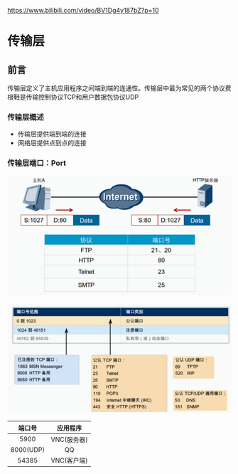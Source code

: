 https://www.bilibili.com/video/BV1Dg4y187bZ?p=10 

# 传输层

## 前言

传输层定义了主机应用程序之间端到端的连通性。传输层中最为常见的两个协议费根鞋是传输控制协议TCP和用户数据包协议UDP

### 传输层概述

* 传输层提供端到端的连接
* 网络层提供点到点的连接

### 传输层端口：Port

![1595388480338](传输层.assets/1595388480338.png)

![1595388614578](传输层.assets/1595388614578.png)

|  端口号   |  应用程序   |
| :-------: | :---------: |
|   5900    | VNC(服务器) |
| 8000(UDP) |     QQ      |
|   54385   | VNC(客户端) |

